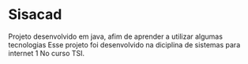 # Sisacad
Projeto desenvolvido em java, afim de aprender a utilizar algumas tecnologias
Esse projeto foi desenvolvido na diciplina de sistemas para internet 1 No curso TSI.
